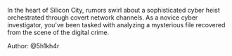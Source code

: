 In the heart of Silicon City, rumors swirl about a sophisticated cyber heist orchestrated through covert network channels. As a novice cyber investigator, you've been tasked with analyzing a mysterious file recovered from the scene of the digital crime.

Author: @5h1kh4r
